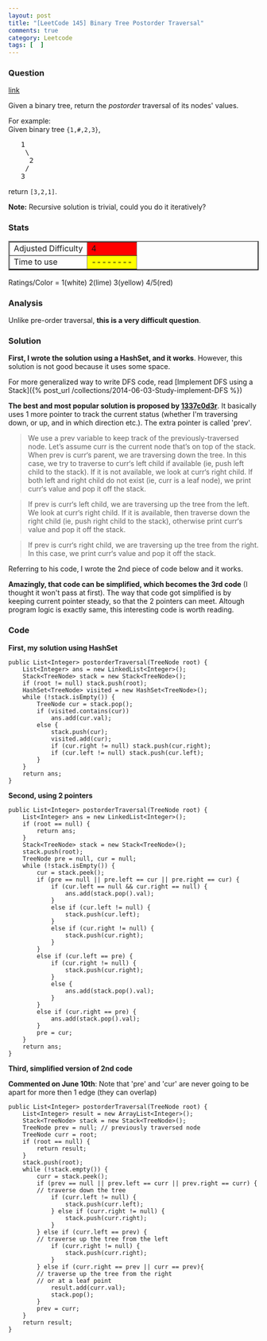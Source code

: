 ```yaml
---
layout: post
title: "[LeetCode 145] Binary Tree Postorder Traversal"
comments: true
category: Leetcode
tags: [  ]
---
```



### Question 
[link](https://oj.leetcode.com/problems/binary-tree-postorder-traversal/)

<div class="question-content bg-color bg-img font-color">
            <p class="font-color"></p><p class="font-color">Given a binary tree, return the <i>postorder</i> traversal of its nodes' values.</p>

<p class="font-color">
For example:<br>
Given binary tree <code>{1,#,2,3}</code>,<br>
</p><pre>   1
    \
     2
    /
   3
</pre>
<p class="font-color"></p>
<p class="font-color">
return <code>[3,2,1]</code>.
</p>

<p class="font-color"><b>Note:</b> Recursive solution is trivial, could you do it iteratively?</p><p class="font-color"></p>
          </div>

### Stats
<table border="2">
	<tr>
		<td>Adjusted Difficulty</td>
		<td bgcolor="red">4</td>
	</tr>
	<tr>
		<td>Time to use</td>
		<td bgcolor="yellow">--------</td>
	</tr>
</table>

Ratings/Color = 1(white) 2(lime) 3(yellow) 4/5(red)

### Analysis

Unlike pre-order traversal, __this is a very difficult question__.

### Solution

__First, I wrote the solution using a HashSet, and it works__. However, this solution is not good because it uses some space. 

For more generalized way to write DFS code, read [Implement DFS using a Stack]({% post_url /collections/2014-06-03-Study-implement-DFS %})

__The best and most popular solution is proposed by [1337c0d3r](http://leetcode.com/2010/10/binary-tree-post-order-traversal.html)__. It basically uses 1 more pointer to track the current status (whether I'm traversing down, or up, and in which direction etc.). The extra pointer is called 'prev'. 

> We use a prev variable to keep track of the previously-traversed node. Let’s assume curr is the current node that’s on top of the stack. When prev is curr‘s parent, we are traversing down the tree. In this case, we try to traverse to curr‘s left child if available (ie, push left child to the stack). If it is not available, we look at curr‘s right child. If both left and right child do not exist (ie, curr is a leaf node), we print curr‘s value and pop it off the stack.

> If prev is curr‘s left child, we are traversing up the tree from the left. We look at curr‘s right child. If it is available, then traverse down the right child (ie, push right child to the stack), otherwise print curr‘s value and pop it off the stack.

> If prev is curr‘s right child, we are traversing up the tree from the right. In this case, we print curr‘s value and pop it off the stack.

Referring to his code, I wrote the 2nd piece of code below and it works. 

__Amazingly, that code can be simplified, which becomes the 3rd code__ (I thought it won't pass at first). The way that code got simplified is by keeping current pointer steady, so that the 2 pointers can meet. Altough program logic is exactly same, this interesting code is worth reading. 

### Code

__First, my solution using HashSet__

    public List<Integer> postorderTraversal(TreeNode root) {
        List<Integer> ans = new LinkedList<Integer>();
        Stack<TreeNode> stack = new Stack<TreeNode>();
        if (root != null) stack.push(root);
        HashSet<TreeNode> visited = new HashSet<TreeNode>();
        while (!stack.isEmpty()) {
			TreeNode cur = stack.pop();
			if (visited.contains(cur))
				ans.add(cur.val);
			else {
				stack.push(cur);
				visited.add(cur);
				if (cur.right != null) stack.push(cur.right);
				if (cur.left != null) stack.push(cur.left);
			}
        }
        return ans;
    }

__Second, using 2 pointers__

    public List<Integer> postorderTraversal(TreeNode root) {
        List<Integer> ans = new LinkedList<Integer>();
        if (root == null) {
			return ans;
		}
		Stack<TreeNode> stack = new Stack<TreeNode>();
        stack.push(root);
        TreeNode pre = null, cur = null;
		while (!stack.isEmpty()) {
			cur = stack.peek();
			if (pre == null || pre.left == cur || pre.right == cur) {
				if (cur.left == null && cur.right == null) {
					ans.add(stack.pop().val);
				}
				else if (cur.left != null) {
					stack.push(cur.left);
				}
				else if (cur.right != null) {
					stack.push(cur.right);
				}
			}
			else if (cur.left == pre) {
				if (cur.right != null) {
					stack.push(cur.right);
				}
				else {
					ans.add(stack.pop().val);
				}
			}
			else if (cur.right == pre) {
				ans.add(stack.pop().val);
			}
			pre = cur;
		}
        return ans;
    }

__Third, simplified version of 2nd code__

__Commented on June 10th__: Note that 'pre' and 'cur' are never going to be apart for more then 1 edge (they can overlap) 

    public List<Integer> postorderTraversal(TreeNode root) {
		List<Integer> result = new ArrayList<Integer>();
		Stack<TreeNode> stack = new Stack<TreeNode>();
		TreeNode prev = null; // previously traversed node
		TreeNode curr = root;
		if (root == null) {
			return result;
		}
		stack.push(root);
		while (!stack.empty()) {
			curr = stack.peek();
			if (prev == null || prev.left == curr || prev.right == curr) {
            // traverse down the tree
				if (curr.left != null) {
					stack.push(curr.left);
				} else if (curr.right != null) {
					stack.push(curr.right);
				}
			} else if (curr.left == prev) {
            // traverse up the tree from the left
				if (curr.right != null) {
					stack.push(curr.right);
				}
			} else if (curr.right == prev || curr == prev){
            // traverse up the tree from the right
            // or at a leaf point
				result.add(curr.val);
				stack.pop();
			}
			prev = curr;
		}
		return result;
	}
